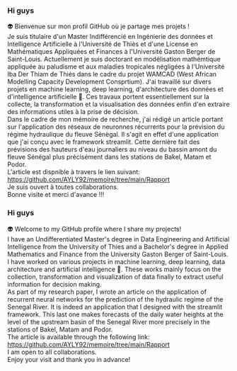 ### Hi guys
 👽 Bienvenue sur mon profil GitHub où je partage mes projets !   
  Je suis titulaire d'un Master Indifférencié en Ingénierie des données et Intelligence Artificielle à l'Université de Thiès et d'une License en Mathématiques Appliquées et Finances à l'Université Gaston Berger de Saint-Louis. Actuellement je suis doctorant en modélisation mathémtique appliquée au paludisme et aux maladies tropicales négligées à l'Université Iba Der Thiam de Thiés dans le cadre du projet WAMCAD (West African Modelling Capacity Development Consprtium). 
  J'ai travaillé sur divers projets en machine learning, deep learning, d'architecture des données et d'intelligence artificielle 🤖. 
Ces travaux portent essentiellement sur la collecte, la transformation et la visualisation des données enfin d'en extraire des informations utiles à la prise de décision.   
  Dans le cadre de mon mémoire de recherche, j'ai rédigé un article portant sur l'application des réseaux de neuronnes récurrents pour la prévision du régime hydraulique du fleuve Sénègal. Il s'agit en effet d'une application que j'ai conçu avec le framework streamlit. Cette dernière fait des prévisions des hauteurs d'eau journaliers au niveau du bassin amont du fleuve Sénégal plus précisément dans les stations de Bakel, Matam et Podor.  
  L'article est dispnible à travers le lien suivant: https://github.com/AYLY92/memoire/tree/main/Rapport  
  Je suis ouvert à toutes collaborations.  
  Bonne visite et merci d'avance !!!

### Hi guys
 👽 Welcome to my GitHub profile where I share my projects!   
  I have an Undifferentiated Master's degree in Data Engineering and Artificial Intelligence from the University of Thies and a Bachelor's degree in Applied Mathematics and Finance from the University Gaston Berger of Saint-Louis.  
  I have worked on various projects in machine learning, deep learning, data architecture and artificial intelligence 🤖. 
These works mainly focus on the collection, transformation and visualization of data finally to extract useful information for decision making.   
  As part of my research paper, I wrote an article on the application of recurrent neural networks for the prediction of the hydraulic regime of the Senegal River. It is indeed an application that I designed with the streamlit framework. This last one makes forecasts of the daily water heights at the level of the upstream basin of the Senegal River more precisely in the stations of Bakel, Matam and Podor.  
  The article is available through the following link: https://github.com/AYLY92/memoire/tree/main/Rapport  
  I am open to all collaborations.  
  Enjoy your visit and thank you in advance!
